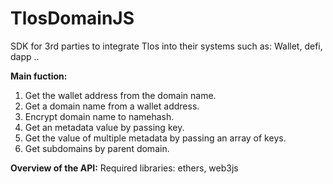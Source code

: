 # TlosDomainJS

SDK for 3rd parties to integrate Tlos into their systems such as: Wallet, defi, dapp ..

**Main fuction:**

1. Get the wallet address from the domain name.
2. Get a domain name from a wallet address.
3. Encrypt domain name to namehash.
4. Get an metadata value by passing key.
5. Get the value of multiple metadata by passing an array of keys.
6. Get subdomains by parent domain.

**Overview of the API:**
Required libraries: ethers, web3js
